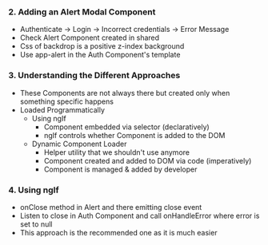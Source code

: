 ### 2. Adding an Alert Modal Component

* Authenticate -> Login -> Incorrect credentials -> Error Message
* Check Alert Component created in shared
* Css of backdrop is a positive z-index background
* Use app-alert in the Auth Component's template

### 3. Understanding the Different Approaches

* These Components are not always there but created only when something specific happens
* Loaded Programmatically
  * Using ngIf
    * Component embedded via selector (declaratively)
    * ngIf controls whether Component is added to the DOM
  * Dynamic Component Loader
    * Helper utility that we shouldn't use anymore
    * Component created and added to DOM via code (imperatively)
    * Component is managed & added by developer

### 4. Using ngIf

* onClose method in Alert and there emitting close event
* Listen to close in Auth Component and call onHandleError where error is set to null
* This approach is the recommended one as it is much easier